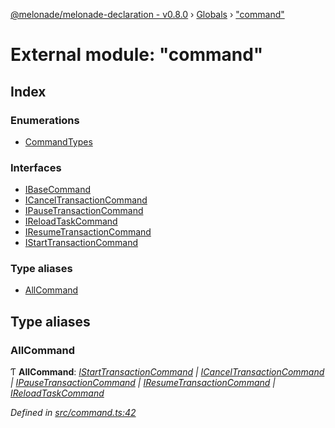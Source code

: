 [@melonade/melonade-declaration - v0.8.0](../README.md) › [Globals](../globals.md) › ["command"](_command_.md)

# External module: "command"

## Index

### Enumerations

* [CommandTypes](../enums/_command_.commandtypes.md)

### Interfaces

* [IBaseCommand](../interfaces/_command_.ibasecommand.md)
* [ICancelTransactionCommand](../interfaces/_command_.icanceltransactioncommand.md)
* [IPauseTransactionCommand](../interfaces/_command_.ipausetransactioncommand.md)
* [IReloadTaskCommand](../interfaces/_command_.ireloadtaskcommand.md)
* [IResumeTransactionCommand](../interfaces/_command_.iresumetransactioncommand.md)
* [IStartTransactionCommand](../interfaces/_command_.istarttransactioncommand.md)

### Type aliases

* [AllCommand](_command_.md#allcommand)

## Type aliases

###  AllCommand

Ƭ **AllCommand**: *[IStartTransactionCommand](../interfaces/_command_.istarttransactioncommand.md) | [ICancelTransactionCommand](../interfaces/_command_.icanceltransactioncommand.md) | [IPauseTransactionCommand](../interfaces/_command_.ipausetransactioncommand.md) | [IResumeTransactionCommand](../interfaces/_command_.iresumetransactioncommand.md) | [IReloadTaskCommand](../interfaces/_command_.ireloadtaskcommand.md)*

*Defined in [src/command.ts:42](https://github.com/devit-tel/melonade-declaration/blob/eb487fd/src/command.ts#L42)*
